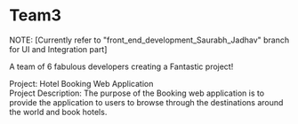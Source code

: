 # Team3
NOTE: [Currently refer to "front_end_development_Saurabh_Jadhav" branch for UI and Integration part]

A team of 6 fabulous developers creating a Fantastic project!

Project: Hotel Booking Web Application  
Project Description:
The purpose of the Booking web application is to provide the application to users to browse through the destinations around the world and book hotels.
